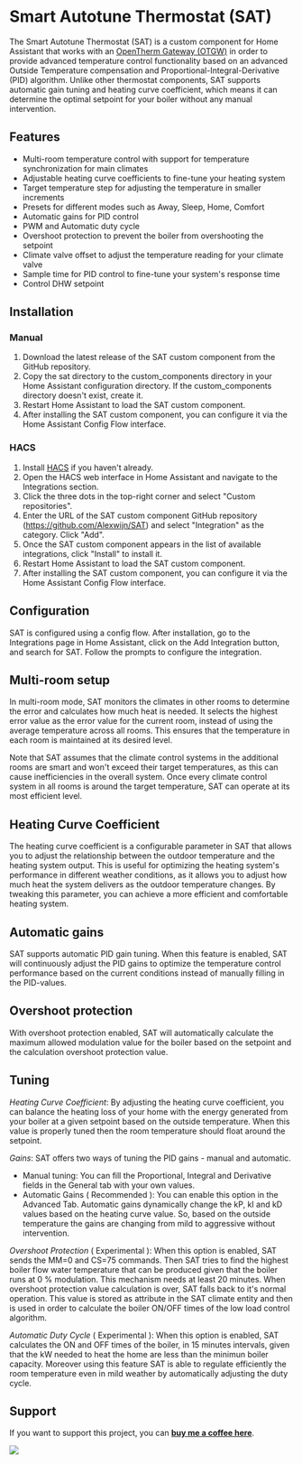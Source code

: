 # Smart Autotune Thermostat (SAT)
The Smart Autotune Thermostat (SAT) is a custom component for Home Assistant that works with an [OpenTherm Gateway (OTGW)](https://otgw.tclcode.com/) in order to provide advanced temperature control functionality based on an advanced Outside Temperature compensation and Proportional-Integral-Derivative (PID) algorithm. Unlike other thermostat components, SAT supports automatic gain tuning and heating curve coefficient, which means it can determine the optimal setpoint for your boiler without any manual intervention.

## Features
- Multi-room temperature control with support for temperature synchronization for main climates
- Adjustable heating curve coefficients to fine-tune your heating system
- Target temperature step for adjusting the temperature in smaller increments
- Presets for different modes such as Away, Sleep, Home, Comfort
- Automatic gains for PID control
- PWM and Automatic duty cycle
- Overshoot protection to prevent the boiler from overshooting the setpoint
- Climate valve offset to adjust the temperature reading for your climate valve
- Sample time for PID control to fine-tune your system's response time
- Control DHW setpoint

## Installation
### Manual
1. Download the latest release of the SAT custom component from the GitHub repository.
2. Copy the sat directory to the custom_components directory in your Home Assistant configuration directory. If the custom_components directory doesn't exist, create it.
3. Restart Home Assistant to load the SAT custom component.
4. After installing the SAT custom component, you can configure it via the Home Assistant Config Flow interface.

### HACS
1. Install <a href="https://hacs.xyz/">HACS</a> if you haven't already.
2. Open the HACS web interface in Home Assistant and navigate to the Integrations section.
3. Click the three dots in the top-right corner and select "Custom repositories".
4. Enter the URL of the SAT custom component GitHub repository (https://github.com/Alexwijn/SAT) and select "Integration" as the category. Click "Add".
5. Once the SAT custom component appears in the list of available integrations, click "Install" to install it.
6. Restart Home Assistant to load the SAT custom component.
7. After installing the SAT custom component, you can configure it via the Home Assistant Config Flow interface.

## Configuration
SAT is configured using a config flow. After installation, go to the Integrations page in Home Assistant, click on the Add Integration button, and search for SAT. Follow the prompts to configure the integration.

## Multi-room setup
In multi-room mode, SAT monitors the climates in other rooms to determine the error and calculates how much heat is needed. It selects the highest error value as the error value for the current room, instead of using the average temperature across all rooms. This ensures that the temperature in each room is maintained at its desired level.

Note that SAT assumes that the climate control systems in the additional rooms are smart and won't exceed their target temperatures, as this can cause inefficiencies in the overall system. Once every climate control system in all rooms is around the target temperature, SAT can operate at its most efficient level.

## Heating Curve Coefficient
The heating curve coefficient is a configurable parameter in SAT that allows you to adjust the relationship between the outdoor temperature and the heating system output. This is useful for optimizing the heating system's performance in different weather conditions, as it allows you to adjust how much heat the system delivers as the outdoor temperature changes. By tweaking this parameter, you can achieve a more efficient and comfortable heating system.

## Automatic gains
SAT supports automatic PID gain tuning. When this feature is enabled, SAT will continuously adjust the PID gains to optimize the temperature control performance based on the current conditions instead of manually filling in the PID-values.

## Overshoot protection
With overshoot protection enabled, SAT will automatically calculate the maximum allowed modulation value for the boiler based on the setpoint and the calculation overshoot protection value.

## Tuning
*Heating Curve Coefficient*: By adjusting the heating curve coefficient, you can balance the heating loss of your home with the energy generated from your boiler at a given setpoint based on the outside temperature. When this value is properly tuned then the room temperature should float around the setpoint.

*Gains*: SAT offers two ways of tuning the PID gains - manual and automatic.
- Manual tuning: You can fill the Proportional, Integral and Derivative fields in the General tab with your own values.
- Automatic Gains ( Recommended ): You can enable this option in the Advanced Tab. Automatic gains dynamically change the kP, kI and kD values based on the heating curve value. So, based on the outside temperature the gains are changing from mild to aggressive without intervention.

*Overshoot Protection* ( Experimental ): When this option is enabled, SAT sends the MM=0 and CS=75 commands. Then SAT tries to find the highest boiler flow water temperature that can be produced given that the boiler runs at 0 % modulation. This mechanism needs at least 20 minutes. When overshoot protection value calculation is over, SAT falls back to it's normal operation. This value is stored as attribute in the SAT climate entity and then is used in order to calculate the boiler ON/OFF times of the low load control algorithm.

*Automatic Duty Cycle* ( Experimental ): When this option is enabled, SAT calculates the ON and OFF times of the boiler, in 15 minutes intervals, given that the kW needed to heat the home are less than the minimun boiler capacity. Moreover using this feature SAT is able to regulate efficiently the room temperature even in mild weather by automatically adjusting the duty cycle.

## Support
If you want to support this project, you can [**buy me a coffee here**](https://www.buymeacoffee.com/alexwijn).

<a href="https://www.buymeacoffee.com/alexwijn"><img src="https://img.buymeacoffee.com/button-api/?text=Buy me a coffee&emoji=&slug=alexwijn&button_colour=0ac982&font_colour=000000&font_family=Cookie&outline_colour=000000&coffee_colour=ffffff"></a>
